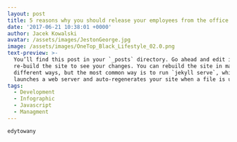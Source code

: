 ```yaml
---
layout: post
title: 5 reasons why you should release your employees from the office
date: '2017-06-21 10:38:01 +0000'
author: Jacek Kowalski
avatar: /assets/images/JestonGeorge.jpg
image: /assets/images/OneTop_Black_Lifestyle_02.0.png
text-preview: >-
  You’ll find this post in your `_posts` directory. Go ahead and edit it and
  re-build the site to see your changes. You can rebuild the site in many
  different ways, but the most common way is to run `jekyll serve`, which
  launches a web server and auto-regenerates your site when a file is updated.
tags:
  - Development
  - Infographic
  - Javascript
  - Managment
---
```

`edytowany`
